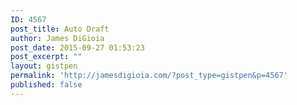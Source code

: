```yaml
---
ID: 4567
post_title: Auto Draft
author: James DiGioia
post_date: 2015-09-27 01:53:23
post_excerpt: ""
layout: gistpen
permalink: 'http://jamesdigioia.com/?post_type=gistpen&p=4567'
published: false
---
```

